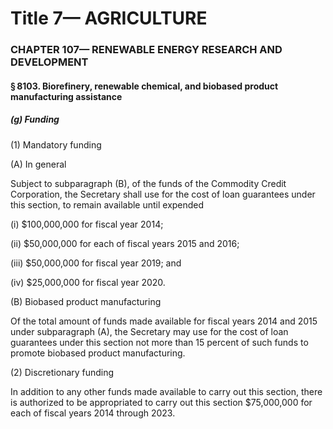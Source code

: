 
# Title 7— AGRICULTURE
### CHAPTER 107— RENEWABLE ENERGY RESEARCH AND DEVELOPMENT
#### § 8103. Biorefinery, renewable chemical, and biobased product manufacturing assistance
##### (g) Funding

(1) Mandatory funding

(A) In general

Subject to subparagraph (B), of the funds of the Commodity Credit Corporation, the Secretary shall use for the cost of loan guarantees under this section, to remain available until expended

(i) $100,000,000 for fiscal year 2014;

(ii) $50,000,000 for each of fiscal years 2015 and 2016;

(iii) $50,000,000 for fiscal year 2019; and

(iv) $25,000,000 for fiscal year 2020.

(B) Biobased product manufacturing

Of the total amount of funds made available for fiscal years 2014 and 2015 under subparagraph (A), the Secretary may use for the cost of loan guarantees under this section not more than 15 percent of such funds to promote biobased product manufacturing.

(2) Discretionary funding

In addition to any other funds made available to carry out this section, there is authorized to be appropriated to carry out this section $75,000,000 for each of fiscal years 2014 through 2023.
